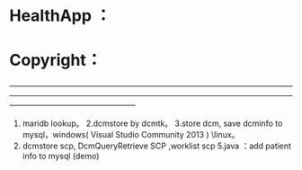 # HealthApp  ：
# Copyright：
————————————————————————————————————————————————————————————————————————————————————————
1. maridb lookup。
2.dcmstore  by dcmtk。
3.store dcm, save dcminfo to mysql，windows( Visual Studio Community 2013 ) \linux。
4. dcmstore scp, DcmQueryRetrieve SCP ,worklist scp
5.java ：add patient info to mysql  (demo)
